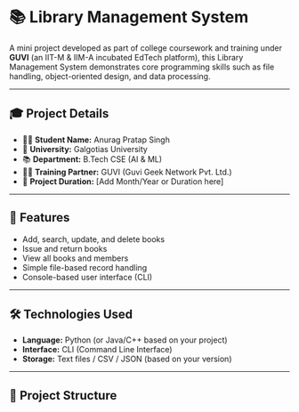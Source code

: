 # 📚 Library Management System

A mini project developed as part of college coursework and training under **GUVI** (an IIT-M & IIM-A incubated EdTech platform), this Library Management System demonstrates core programming skills such as file handling, object-oriented design, and data processing.

---

## 🎓 Project Details

- 👨‍🎓 **Student Name:** Anurag Pratap Singh  
- 🏫 **University:** Galgotias University  
- 📚 **Department:** B.Tech CSE (AI & ML)  
- 👨‍🏫 **Training Partner:** GUVI (Guvi Geek Network Pvt. Ltd.)  
- 📅 **Project Duration:** [Add Month/Year or Duration here]

---

## 🚀 Features

- Add, search, update, and delete books
- Issue and return books
- View all books and members
- Simple file-based record handling
- Console-based user interface (CLI)

---

## 🛠️ Technologies Used

- **Language:** Python (or Java/C++ based on your project)
- **Interface:** CLI (Command Line Interface)
- **Storage:** Text files / CSV / JSON (based on your version)

---

## 📁 Project Structure

